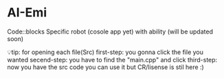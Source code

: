 # AI-Emi
Code::blocks Specific robot (cosole app yet) with ability (will be updated soon)

💡tip: for opening each file(Src) first-step: you gonna click the file you wanted 
                                  secend-step: you have to find the "main.cpp" and click
                                  third-step: now you have the src code you can use it but 
                                              CR/lisense is stil here :)
